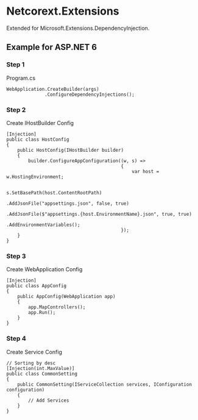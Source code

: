 # Netcorext.Extensions
Extended for Microsoft.Extensions.DependencyInjection.

## Example for ASP.NET 6
### Step 1
Program.cs
```
WebApplication.CreateBuilder(args)
              .ConfigureDependencyInjections();
```
### Step 2
Create IHostBuilder Config
```
[Injection]
public class HostConfig
{
    public HostConfig(IHostBuilder builder)
    {
        builder.ConfigureAppConfiguration((w, s) =>
                                          {
                                              var host = w.HostingEnvironment;

                                              s.SetBasePath(host.ContentRootPath)
                                               .AddJsonFile("appsettings.json", false, true)
                                               .AddJsonFile($"appsettings.{host.EnvironmentName}.json", true, true)
                                               .AddEnvironmentVariables();
                                          });
    }
}
```
### Step 3
Create WebApplication Config
```
[Injection]
public class AppConfig
{
    public AppConfig(WebApplication app)
    {
        app.MapControllers();
        app.Run();
    }
}
```
### Step 4
Create Service Config
```
// Sorting by desc
[Injection(int.MaxValue)]
public class CommonSetting
{
    public CommonSetting(IServiceCollection services, IConfiguration configuration)
    {
        // Add Services
    }
}
```